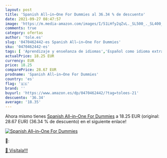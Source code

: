 ```yaml
---
layout: post
title: 'Spanish All–in–One For Dummies al 36.34 % de descuento'
date: 2021-09-27 08:47:57
image: 'https://m.media-amazon.com/images/I/51LHfy2qZvL._SL500_._SL400_.jpg'
comments: true
category: ofertas
author: 'tole.es'
slug: '0470462442-es Spanish All–in–One For Dummies'
sku: '0470462442-es'
tags: [ 'Aprendizaje y enseñanza de idiomas','Español como idioma extranjero','Guías de estudio y repaso','Lengua, lingüística y redacción','Libros','Libros universitarios de humanidades','Libros universitarios y de estudios superiores', ]
actualPrice: 18.25 EUR
currency: EUR
price: 18.25
comparePrice: 28.67 EUR
prodname: 'Spanish All–in–One For Dummies'
country: 'es'
flag: '🇪🇸'
brand: ''
buyurl: 'https://www.amazon.es/dp/0470462442/?tag=tolees-21'
descuento: '36.34'
average: '18.35'
---
```


Ahora mismo tienes [Spanish All–in–One For Dummies](https://www.amazon.es/dp/0470462442/?tag=tolees-21) a 18.25 EUR (original: 28.67 EUR) (36.34 %  de descuento) en el siguiente enlace!

[![Spanish All–in–One For Dummies](https://m.media-amazon.com/images/I/51LHfy2qZvL._SL500_._SL400_.jpg)](https://www.amazon.es/dp/0470462442/?tag=tolees-21)

🔎:


[🛒 Visítala!!!](https://www.amazon.es/dp/0470462442/?tag=tolees-21)
